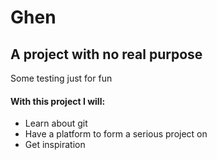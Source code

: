 # Ghen
## A project with no real purpose

Some testing just for fun

#### With this project I will:



* Learn about git
* Have a platform to form a serious project on
* Get inspiration
